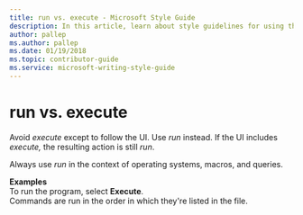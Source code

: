 ```yaml
---
title: run vs. execute - Microsoft Style Guide
description: In this article, learn about style guidelines for using the terms 'run' and 'execute' in Microsoft documents.
author: pallep
ms.author: pallep
ms.date: 01/19/2018
ms.topic: contributor-guide
ms.service: microsoft-writing-style-guide
---
```


# run vs. execute

Avoid *execute* except to follow the UI. Use *run* instead. If the UI includes *execute,* the resulting action is still *run*. 

Always use *run* in the context of operating systems, macros, and queries.

**Examples**  
To run the program, select **Execute**.  
Commands are run in the order in which they're listed in the file. 
